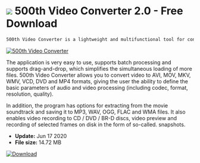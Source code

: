 # ![](https://cdn.softexe.net/static/icon/f/500th-video-converter-9606.png) 500th Video Converter 2.0 - Free Download

```sh
500th Video Converter is a lightweight and multifunctional tool for converting video files in the most popular formats. It also lets you extract soundtracks from clips and burn media to optical media.
```
[![500th Video Converter](https://gallery.dpcdn.pl/imgc/Tools/81537/g_-_420x350_1.5_-_xa273ddd2-24f1-4e38-bfaa-cc6e21f9d076.png)](https://softexe.net/win/multimedia/video/500th-video-converter:afRf.html)

The application is very easy to use, supports batch processing and supports drag-and-drop, which simplifies the simultaneous loading of more files. 500th Video Converter allows you to convert video to AVI, MOV, MKV, WMV, VCD, DVD and MP4 formats, giving the user the ability to define the basic parameters of audio and video processing (including codec, format, resolution, quality).
 
 In addition, the program has options for extracting from the movie soundtrack and saving it to MP3, WAV, OGG, FLAC and WMA files. It also enables video recording to CD / DVD / BR-D discs, video preview and recording of selected frames on disk in the form of so-called. snapshots.


- **Update:** Jun 17 2020
- **File size:** 14.72 MB

[![Download](https://cdn.softexe.net/static/img/download.png)](https://softexe.net/win/multimedia/video/500th-video-converter:afRf.html)

